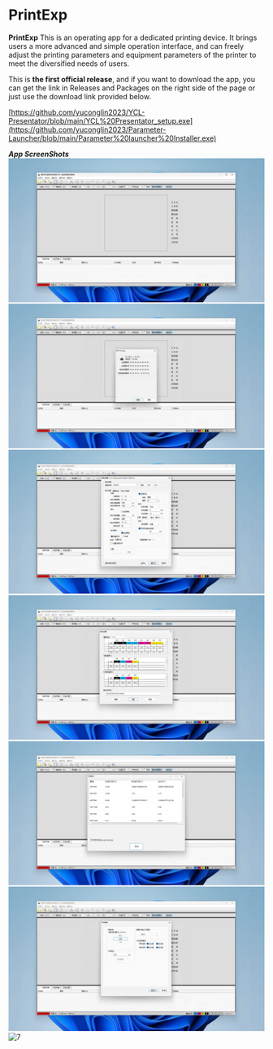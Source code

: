# PrintExp

**PrintExp** This is an operating app for a dedicated printing device. It brings users a more advanced and simple operation interface, and can freely adjust the printing parameters and equipment parameters of the printer to meet the diversified needs of users.

This is **the first official release**, and if you want to download the app, you can get the link in Releases and Packages on the right side of the page or just use the download link provided below.

[https://github.com/yuconglin2023/YCL-Presentator/blob/main/YCL%20Presentator_setup.exe](https://github.com/yuconglin2023/Parameter-Launcher/blob/main/Parameter%20launcher%20Installer.exe)

**_App ScreenShots_**
![1](1.png)
![2](2.png)
![3](3.png)
![4](4.png)
![5](5.png)
![6](6.png)
![7](7.png)
